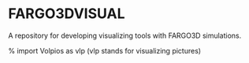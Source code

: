 # FARGO3DVISUAL
A repository for developing visualizing tools with FARGO3D simulations.

% import Volpios as vlp (vlp stands for visualizing pictures)
